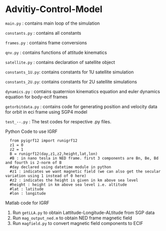 # Advitiy-Control-Model

`main.py` : contains main loop of the simulation

`constants.py` : contains all constants

`frames.py` : contains frame conversions

`qnv.py` : contains functions of attitude kinematics

`satellite.py` : contains declaration of satellite object

`constants_1U.py`: contains constants for 1U satellite simulation

`constants_2U.py`: contains constants for 2U satellite simulations

`dynamics.py` : contains quaternion kinematics equation and euler dynamics equation for body-ecif frames

`getorbitdata.py` : contains code for generating position and velocity data for orbit in eci frame using SGP4 model

`test_--.py` : The test codes for respective .py files.


Python Code to use IGRF
```
  from pyigrf12 import runigrf12
  z1 = 0
  z2 = 1
  B = runigrf12(day,z1,z2,height,lat,lon)
  #B : in nano tesla in NED frame. first 3 components are Bn, Be, Bd and fourth is 2-norm of B
  #day declared using datetime module in python
  #z1 : indicates we want magnetic field (we can also get the secular variation using 1 instead of 0 here)
  #z2 : indicates the height is given in km above sea level
  #height : height in km above sea level i.e. altitude
  #lat : latitude
  #lon : longitude
```
Matlab code for IGRF
1. Run `getLLA.py` to obtain Lattitude-Longitude-ALtitude from SGP data
2. Run `mag_output_ned.m` to obtain NED frame magnetic field
3. Run `magfield.py` to convert magnetic field components to ECIF
